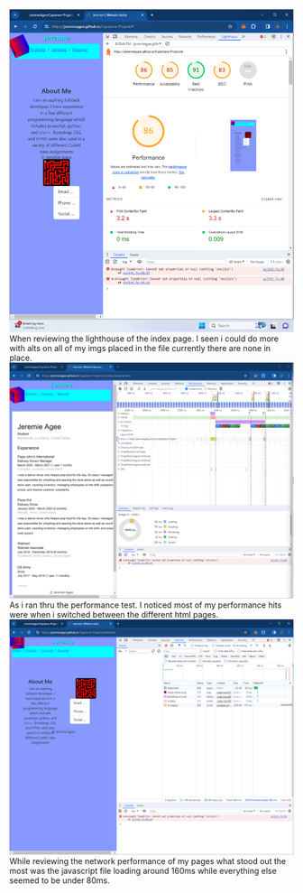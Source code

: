  <img src="./imgs/capstone_lighthouse_ss.png">
 When reviewing the lighthouse of the index page. I seen i could do more with alts on all of my imgs placed in the file currently there are none in place.
 <img src="./imgs/capstone_performance_ss.png">
 As i ran thru the performance test. I noticed most of my performance hits were when i switched between the different html pages. 
 <img src="./imgs/capstone_network_ss.png">
 While reviewing the network performance of my pages what stood out the most was the javascript file loading around 160ms while everything else seemed to be under 80ms.